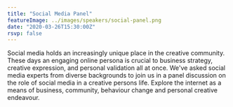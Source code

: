 ```yaml
---
title: "Social Media Panel"
featureImage: ../images/speakers/social-panel.png
date: "2020-03-26T15:30:00Z"
rsvp: false
---
```

Social media holds an increasingly unique place in the creative community. These days an engaging online persona is crucial to business strategy, creative expression, and personal validation all at once. We've asked social media experts from diverse backgrounds to join us in a panel discussion on the role of social media in a creative persons life. Explore the internet as a means of business, community, behaviour change and personal creative endeavour.   
